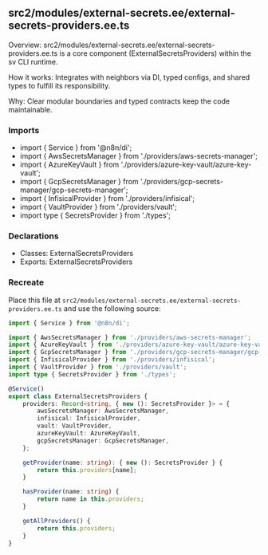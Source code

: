 ## src2/modules/external-secrets.ee/external-secrets-providers.ee.ts

Overview: src2/modules/external-secrets.ee/external-secrets-providers.ee.ts is a core component (ExternalSecretsProviders) within the sv CLI runtime.

How it works: Integrates with neighbors via DI, typed configs, and shared types to fulfill its responsibility.

Why: Clear modular boundaries and typed contracts keep the code maintainable.

### Imports

- import { Service } from '@n8n/di';
- import { AwsSecretsManager } from './providers/aws-secrets-manager';
- import { AzureKeyVault } from './providers/azure-key-vault/azure-key-vault';
- import { GcpSecretsManager } from './providers/gcp-secrets-manager/gcp-secrets-manager';
- import { InfisicalProvider } from './providers/infisical';
- import { VaultProvider } from './providers/vault';
- import type { SecretsProvider } from './types';

### Declarations

- Classes: ExternalSecretsProviders
- Exports: ExternalSecretsProviders

### Recreate

Place this file at `src2/modules/external-secrets.ee/external-secrets-providers.ee.ts` and use the following source:

```ts
import { Service } from '@n8n/di';

import { AwsSecretsManager } from './providers/aws-secrets-manager';
import { AzureKeyVault } from './providers/azure-key-vault/azure-key-vault';
import { GcpSecretsManager } from './providers/gcp-secrets-manager/gcp-secrets-manager';
import { InfisicalProvider } from './providers/infisical';
import { VaultProvider } from './providers/vault';
import type { SecretsProvider } from './types';

@Service()
export class ExternalSecretsProviders {
	providers: Record<string, { new (): SecretsProvider }> = {
		awsSecretsManager: AwsSecretsManager,
		infisical: InfisicalProvider,
		vault: VaultProvider,
		azureKeyVault: AzureKeyVault,
		gcpSecretsManager: GcpSecretsManager,
	};

	getProvider(name: string): { new (): SecretsProvider } {
		return this.providers[name];
	}

	hasProvider(name: string) {
		return name in this.providers;
	}

	getAllProviders() {
		return this.providers;
	}
}

```
